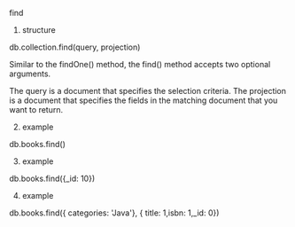 find

1) structure

db.collection.find(query, projection)

Similar to the findOne() method, the find() method accepts two optional arguments.

The query is a document that specifies the selection criteria.
The projection is a document that specifies the fields in the matching document that you want to return.

2) example 

db.books.find()

3) example 

db.books.find({_id: 10})

4) example 

db.books.find({ categories: 'Java'}, { title: 1,isbn: 1,_id: 0})
